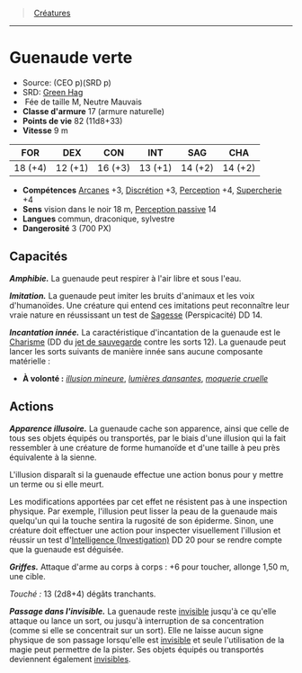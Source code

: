 ﻿---
!MonsterItem
Family: MonsterHD
Type: Fée
Size: M
Alignment: Neutre Mauvais
ArmorClass: 17 (armure naturelle)
HitPoints: 82 (11d8+33)
Speed: 9 m
Strength: 18 (+4)
Dexterity: 12 (+1)
Constitution: 16 (+3)
Intelligence: 13 (+1)
Wisdom: 14 (+2)
Charisma: 14 (+2)
Skills: '[Arcanes](hd_abilities_intelligence_arcanes.md) +3, [Discrétion](hd_abilities_dexterity_discretion.md) +3, [Perception](hd_abilities_wisdom_perception.md) +4, [Supercherie](hd_abilities_charisma_supercherie.md) +4'
Senses: vision dans le noir 18 m, [Perception passive](hd_abilities_dexterity_perception_passive.md) 14
Languages: commun, draconique, sylvestre
Challenge: 3 (700 PX)
Id: monsters_hd.md#guenaude-verte
ParentLink: monsters_hd.md#créatures
Name: Guenaude verte
ParentName: Créatures
NameLevel: 1
AltName: '[Green Hag](srd_monsters_green_hag.md)'
Source: (CEO p)(SRD p)
Attributes: {}
AttributesDictionary: >+
  {}

---
> [Créatures](hd_monsters.md)

---

# Guenaude verte

- Source: (CEO p)(SRD p)
- SRD: [Green Hag](srd_monsters_green_hag.md)
-  Fée de taille M, Neutre Mauvais
- **Classe d'armure** 17 (armure naturelle)
- **Points de vie** 82 (11d8+33)
- **Vitesse** 9 m

|FOR|DEX|CON|INT|SAG|CHA|
|---|---|---|---|---|---|
|18 (+4)|12 (+1)|16 (+3)|13 (+1)|14 (+2)|14 (+2)|

- **Compétences** [Arcanes](hd_abilities_intelligence_arcanes.md) +3, [Discrétion](hd_abilities_dexterity_discretion.md) +3, [Perception](hd_abilities_wisdom_perception.md) +4, [Supercherie](hd_abilities_charisma_supercherie.md) +4
- **Sens** vision dans le noir 18 m, [Perception passive](hd_abilities_dexterity_perception_passive.md) 14
- **Langues** commun, draconique, sylvestre
- **Dangerosité** 3 (700 PX)

## Capacités

**_Amphibie._** La guenaude peut respirer à l'air libre et sous l'eau.

**_Imitation._** La guenaude peut imiter les bruits d'animaux et les voix d'humanoïdes. Une créature qui entend ces imitations peut reconnaître leur vraie nature en réussissant un test de [Sagesse](hd_abilities_wisdom.md) (Perspicacité) DD 14.

**_Incantation innée._** La caractéristique d'incantation de la guenaude est le [Charisme](hd_abilities_charisma.md) (DD du [jet de sauvegarde](hd_abilities_jets_de_sauvegarde.md) contre les sorts 12). La guenaude peut lancer les sorts suivants de manière innée sans aucune composante matérielle :

* **À volonté :** _[illusion mineure](hd_spells_illusion_mineure.md)_, _[lumières dansantes](hd_spells_lumieres_dansantes.md)_, _[moquerie cruelle](hd_spells_moquerie_cruelle.md)_

## Actions

**_Apparence illusoire._** La guenaude cache son apparence, ainsi que celle de tous ses objets équipés ou transportés, par le biais d'une illusion qui la fait ressembler à une créature de forme humanoïde et d'une taille à peu près équivalente à la sienne.

L'illusion disparaît si la guenaude effectue une action bonus pour y mettre un terme ou si elle meurt.

Les modifications apportées par cet effet ne résistent pas à une inspection physique. Par exemple, l'illusion peut lisser la peau de la guenaude mais quelqu'un qui la touche sentira la rugosité de son épiderme. Sinon, une créature doit effectuer une action pour inspecter visuellement l'illusion et réussir un test d'[Intelligence (Investigation)](hd_abilities_intelligence_investigation.md) DD 20 pour se rendre compte que la guenaude est déguisée.

**_Griffes._** Attaque d'arme au corps à corps : +6 pour toucher, allonge 1,50 m, une cible.

_Touché :_ 13 (2d8+4) dégâts tranchants.

**_Passage dans l'invisible._** La guenaude reste [invisible](hd_conditions_invisible.md) jusqu'à ce qu'elle attaque ou lance un sort, ou jusqu'à interruption de sa concentration (comme si elle se concentrait sur un sort). Elle ne laisse aucun signe physique de son passage lorsqu'elle est [invisible](hd_conditions_invisible.md) et seule l'utilisation de la magie peut permettre de la pister. Ses objets équipés ou transportés deviennent également [invisibles](hd_conditions_invisible.md).

